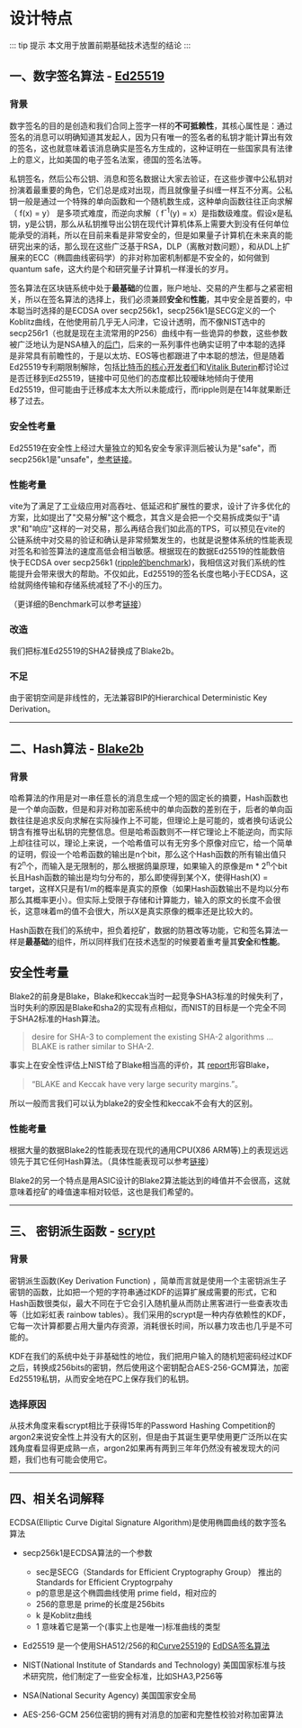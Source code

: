 # 设计特点

::: tip 提示
本文用于放置前期基础技术选型的结论
:::
## 一、数字签名算法 - [Ed25519](https://ed25519.cr.yp.to/)
### 背景
数字签名的目的是创造和我们合同上签字一样的**不可抵赖性**，其核心属性是：通过签名的消息可以明确知道其发起人，因为只有唯一的签名者的私钥才能计算出有效的签名，这也就意味着该消息确实是签名方生成的，这种证明在一些国家具有法律上的意义，比如美国的电子签名法案，德国的签名法等。

私钥签名，然后公布公钥、消息和签名数据让大家去验证，在这些步骤中公私钥对扮演着最重要的角色，它们总是成对出现，而且就像量子纠缠一样互不分离。公私钥一般是通过一个特殊的单向函数和一个随机数生成，这种单向函数往往正向求解（ f(x) = y） 是多项式难度，而逆向求解（ f<sup>-1</sup>(y) = x）是指数级难度。假设x是私钥，y是公钥，那么从私钥推导出公钥在现代计算机体系上需要大到没有任何单位能承受的消耗，所以在目前来看是非常安全的，但是如果量子计算机在未来真的能研究出来的话，那么现在这些广泛基于RSA，DLP（离散对数问题），和从DL上扩展来的ECC（椭圆曲线密码学）的非对称加密机制都是不安全的，如何做到quantum safe，这大约是个和研究量子计算机一样漫长的岁月。



签名算法在区块链系统中处于**最基础**的位置，账户地址、交易的产生都与之紧密相关，所以在签名算法的选择上，我们必须兼顾**安全**和**性能**，其中安全是首要的，中本聪当时选择的是ECDSA over secp256k1，secp256k1是SECG定义的一个Koblitz曲线，在他使用前几乎无人问津，它设计透明，而不像NIST选中的secp256r1（也就是现在主流常用的P256）曲线中有一些诡异的参数，这些参数被广泛地认为是NSA植入的[后门](https://www.ams.org/notices/201402/rnoti-p190.pdf)，后来的一系列事件也确实证明了中本聪的选择是非常具有前瞻性的，于是以太坊、EOS等也都跟进了中本聪的想法，但是随着Ed25519专利期限制解除，包括[比特币的核心开发者们](https://bitcointalk.org/index.php?topic=103172.msg1134832#msg1134832)和[Vitalik Buterin](https://blog.ethereum.org/2015/07/05/on-abstraction/)都讨论过是否迁移到Ed25519，链接中可见他们的态度都比较暧昧地倾向于使用Ed25519，但可能由于迁移成本太大所以未能成行，而ripple则是在14年就果断迁移了过去。

### 安全性考量
Ed25519在安全性上经过大量独立的知名安全专家评测后被认为是"safe"，而secp256k1是"unsafe"，[参考链接](https://safecurves.cr.yp.to/)。

### 性能考量
vite为了满足了工业级应用对高吞吐、低延迟和扩展性的要求，设计了许多优化的方案，比如提出了"交易分解"这个概念，其含义是会把一个交易拆成类似于"请求"和"响应"这样的一对交易，那么再结合我们如此高的TPS，可以预见在vite的公链系统中对交易的验证和确认是非常频繁发生的，也就是说整体系统的性能表现对签名和验签算法的速度高低会相当敏感。根据现在的数据Ed25519的性能数倍快于ECDSA over secp256k1 ([ripple的benchmark](https://ripple.com/dev-blog/curves-with-a-twist/))，我相信这对我们系统的性能提升会带来很大的帮助。不仅如此，Ed25519的签名长度也略小于ECDSA，这给就网络传输和存储系统减轻了不小的压力。

（更详细的Benchmark可以参考[链接](https://bench.cr.yp.to/primitives-sign.html)）

### 改造
我们把标准Ed25519的SHA2替换成了Blake2b。

### 不足
由于密钥空间是非线性的，无法兼容BIP的Hierarchical Deterministic Key Derivation。
***
## 二、Hash算法 - [Blake2b](https://blake2.net/)
### 背景
哈希算法的作用是对一串任意长的消息生成一个短的固定长的摘要，Hash函数也是一个单向函数，但是和非对称加密系统中的单向函数的差别在于，后者的单向函数往往是追求反向求解在实际操作上不可能，但理论上是可能的，或者换句话说公钥含有推导出私钥的完整信息。但是哈希函数则不一样它理论上不能逆向，而实际上却往往可以，理论上来说，一个哈希值可以有无穷多个原像对应它，给一个简单的证明，假设一个哈希函数的输出是n个bit，那么这个Hash函数的所有输出值只有2<sup>n</sup>个，而输入是无限制的，那么根据鸽巢原理，如果输入的原像是m * 2<sup>n</sup>个bit长且Hash函数的输出是均匀分布的，那么即使得到某个X，使得Hash(X) = target，这样X只是有1/m的概率是真实的原像（如果Hash函数输出不是均以分布那么其概率更小）。但实际上受限于存储和计算能力，输入的原文的长度不会很长，这意味着m的值不会很大，所以X是真实原像的概率还是比较大的。

Hash函数在我们的系统中，担负着挖矿，数据的防篡改等功能，它和签名算法一样是**最基础**的组件，所以同样我们在技术选型的时候要着重考量其**安全**和**性能**。

## 安全性考量
Blake2的前身是Blake，Blake和keccak当时一起竞争SHA3标准的时候失利了，当时失利的原因是Blake和sha2的实现有点相似，而NIST的目标是一个完全不同于SHA2标准的Hash算法。

>desire for SHA-3 to complement the existing SHA-2 algorithms … BLAKE is rather similar to SHA-2.

事实上在安全性评估上NIST给了Blake相当高的评价，其 [report](https://nvlpubs.nist.gov/nistpubs/ir/2012/NIST.IR.7896.pdf)形容Blake，

>“BLAKE and Keccak have very large security margins.”。

所以一般而言我们可以认为blake2的安全性和keccak不会有大的区别。

### 性能考量
根据大量的数据Blake2的性能表现在现代的通用CPU(X86 ARM等)上的表现远远领先于其它任何Hash算法。（具体性能表现可以参考[链接](http://bench.cr.yp.to/results-sha3.html)）

Blake2的另一个特点是用ASIC设计的Blake2算法能达到的峰值并不会很高，这就意味着挖矿的峰值速率相对较低，这也是我们希望的。

***
## 三、 密钥派生函数 - [scrypt](https://github.com/Tarsnap/scrypt)
### 背景
密钥派生函数(Key Derivation Function) ，简单而言就是使用一个主密钥派生子密钥的函数，比如把一个短的字符串通过KDF的运算扩展成需要的形式，它和Hash函数很类似，最大不同在于它会引入随机量从而防止黑客进行一些查表攻击等（比如彩虹表 rainbow tables）。我们采用的scrypt是一种内存依赖性的KDF，它每一次计算都要占用大量内存资源，消耗很长时间，所以暴力攻击也几乎是不可能的。

KDF在我们的系统中处于非基础性的地位，我们把用户输入的随机短密码经过KDF之后，转换成256bits的密钥，然后使用这个密钥配合AES-256-GCM算法，加密Ed25519私钥，从而安全地在PC上保存我们的私钥。

### 选择原因
从技术角度来看scrypt相比于获得15年的Password Hashing Competition的argon2来说安全性上并没有大的区别，但是由于其诞生更早使用更广泛所以在实践角度看显得更成熟一点，argon2如果再有两到三年年仍然没有被发现大的问题，我们也有可能会使用它。
***
## 四、相关名词解释
ECDSA(Elliptic Curve Digital Signature Algorithm)是使用椭圆曲线的数字签名算法

* secp256k1是ECDSA算法的一个参数
    * sec是SECG（Standards for Efficient Cryptography Group） 推出的 Standards for Efficient Cryptogrpahy
    * p的意思是这个椭圆曲线使用 prime field，相对应的
    * 256的意思是 prime的长度是256bits
    * k 是Koblitz曲线
    * 1 意味着它是第一个(事实上也是唯一)标准曲线的类型

* Ed25519 是一个使用SHA512/256的和[Curve25519](https://en.wikipedia.org/wiki/Curve25519)的 [EdDSA签名算法](https://en.wikipedia.org/wiki/EdDSA)

* NIST(National Institute of Standards and Technology) 美国国家标准与技术研究院，他们制定了一些安全标准，比如SHA3,P256等

* NSA(National Security Agency) 美国国家安全局

* AES-256-GCM 256位密钥的拥有对消息的加密和完整性校验对称加密算法
